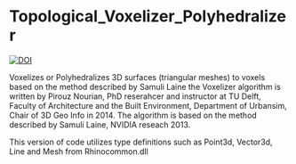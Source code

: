 # Topological_Voxelizer_Polyhedralizer
[![DOI](https://zenodo.org/badge/33179881.svg)](https://zenodo.org/badge/latestdoi/33179881)

Voxelizes or Polyhedralizes 3D surfaces (triangular meshes) to voxels based on the method described by Samuli Laine 
the Voxelizer algorithm is written by Pirouz Nourian, PhD reserahcer and instructor at TU Delft, Faculty of Architecture and the Built Environment, Department of Urbansim, Chair of 3D Geo Info in 2014. 
The algorithm is based on the method described by Samuli Laine, NVIDIA reseach 2013. 

This version of code utilizes type definitions such as Point3d, Vector3d, Line and Mesh from Rhinocommon.dll
